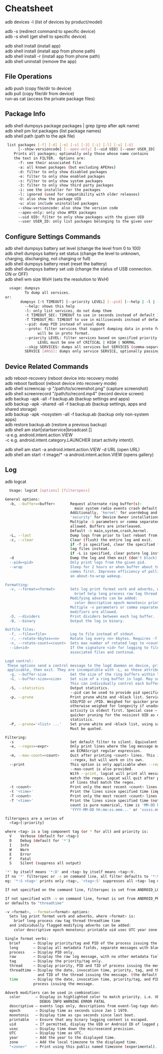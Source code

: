 # Cheatsheet


adb devices -l (list of devices by product/model)

adb -s <deviceName> <command> (redirect command to specific device)\
adb -s <deviceName> shell (get shell to specific device)
  
adb shell install <apk> (install app)\
adb shell install <path> (install app from phone path)\
adb shell install -r <path> (install app from phone path)\
adb shell uninstall <name> (remove the app)

  
## File Operations
  
adb push <local> <remote> (copy file/dir to device)\
adb pull <remote> <local> (copy file/dir from device)\
run-as <package> cat <file> (access the private package files)

## Package Info
  
adb shell dumpsys package packages | grep  (grep after apk name)\
adb shell pm list packages (list package names)\
adb shell path <package> (path to the apk file)

``` bash
 list packages [-f] [-d] [-e] [-s] [-3] [-i] [-l] [-u] [-U]
      [--show-versioncode] [--apex-only] [--uid UID] [--user USER_ID] [FILTER]
    Prints all packages; optionally only those whose name contains
    the text in FILTER.  Options are:
      -f: see their associated file
      -a: all known packages (but excluding APEXes)
      -d: filter to only show disabled packages
      -e: filter to only show enabled packages
      -s: filter to only show system packages
      -3: filter to only show third party packages
      -i: see the installer for the packages
      -l: ignored (used for compatibility with older releases)
      -U: also show the package UID
      -u: also include uninstalled packages
      --show-versioncode: also show the version code
      --apex-only: only show APEX packages
      --uid UID: filter to only show packages with the given UID
      --user USER_ID: only list packages belonging to the given user
 ```
  
  
## Configure Settings Commands
  
adb shell dumpsys battery set level <n> (change the level from 0 to 100)\
adb shell dumpsys battery set status<n> (change the level to unknown, charging, discharging, not charging or full)\
adb shell dumpsys battery reset (reset the battery)\
adb shell dumpsys battery set usb <n> (change the status of USB connection. ON or OFF)\
adb shell wm size WxH (sets the resolution to WxH)
  
``` bash
  usage: dumpsys
         To dump all services.
or:
       dumpsys [-t TIMEOUT] [--priority LEVEL] [--pid] [--help | -l | --skip SERVICES | SERVICE [ARGS]]
         --help: shows this help
         -l: only list services, do not dump them
         -t TIMEOUT_SEC: TIMEOUT to use in seconds instead of default 10 seconds
         -T TIMEOUT_MS: TIMEOUT to use in milliseconds instead of default 10 seconds
         --pid: dump PID instead of usual dump
         --proto: filter services that support dumping data in proto format. Dumps
               will be in proto format.
         --priority LEVEL: filter services based on specified priority
               LEVEL must be one of CRITICAL | HIGH | NORMAL
         --skip SERVICES: dumps all services but SERVICES (comma-separated list)
         SERVICE [ARGS]: dumps only service SERVICE, optionally passing ARGS to it
 ``` 
## Device Related Commands
  
adb reboot-recovery (reboot device into recovery mode)\
adb reboot fastboot (reboot device into recovery mode)\
adb shell screencap -p "/path/to/screenshot.png" (capture screenshot)\
adb shell screenrecord "/path/to/record.mp4" (record device screen)\
adb backup -apk -all -f backup.ab (backup settings and apps)\
adb backup -apk -shared -all -f backup.ab (backup settings, apps and shared storage)\
adb backup -apk -nosystem -all -f backup.ab (backup only non-system apps)\
adb restore backup.ab (restore a previous backup)\
adb shell am start|startservice|broadcast <INTENT>[<COMPONENT>]\
-a <ACTION> e.g. android.intent.action.VIEW\
-c <CATEGORY> e.g. android.intent.category.LAUNCHER (start activity intent)\

adb shell am start -a android.intent.action.VIEW -d URL (open URL)\
adb shell am start -t image/* -a android.intent.action.VIEW (opens gallery)
  
## Log
  adb logcat
  
``` bash
  Usage: logcat [options] [filterspecs]

General options:
  -b, --buffer=<buffer>       Request alternate ring buffer(s):
                                main system radio events crash default all
                              Additionally, 'kernel' for userdebug and eng builds, and
                              'security' for Device Owner installations.
                              Multiple -b parameters or comma separated list of buffers are
                              allowed. Buffers are interleaved.
                              Default -b main,system,crash,kernel.
  -L, --last                  Dump logs from prior to last reboot from pstore.
  -c, --clear                 Clear (flush) the entire log and exit.
                              if -f is specified, clear the specified file and its related rotated
                              log files instead.
                              if -L is specified, clear pstore log instead.
  -d                          Dump the log and then exit (don't block).
  --pid=<pid>                 Only print logs from the given pid.
  --wrap                      Sleep for 2 hours or when buffer about to wrap whichever
                              comes first. Improves efficiency of polling by providing
                              an about-to-wrap wakeup.

Formatting:
  -v, --format=<format>       Sets log print format verb and adverbs, where <format> is one of:
                                brief help long process raw tag thread threadtime time
                              Modifying adverbs can be added:
                                color descriptive epoch monotonic printable uid usec UTC year zone
                              Multiple -v parameters or comma separated list of format and format
                              modifiers are allowed.
  -D, --dividers              Print dividers between each log buffer.
  -B, --binary                Output the log in binary.

Outfile files:
  -f, --file=<file>           Log to file instead of stdout.
  -r, --rotate-kbytes=<n>     Rotate log every <n> kbytes. Requires -f option.
  -n, --rotate-count=<count>  Sets max number of rotated logs to <count>, default 4.
  --id=<id>                   If the signature <id> for logging to file changes, then clear the
                              associated files and continue.

Logd control:
 These options send a control message to the logd daemon on device, print its return message if
 applicable, then exit. They are incompatible with -L, as these attributes do not apply to pstore.
  -g, --buffer-size           Get the size of the ring buffers within logd.
  -G, --buffer-size=<size>    Set size of a ring buffer in logd. May suffix with K or M.
                              This can individually control each buffer's size with -b.
  -S, --statistics            Output statistics.
                              --pid can be used to provide pid specific stats.
  -p, --prune                 Print prune white and ~black list. Service is specified as UID,
                              UID/PID or /PID. Weighed for quicker pruning if prefix with ~,
                              otherwise weighed for longevity if unadorned. All other pruning
                              activity is oldest first. Special case ~! represents an automatic
                              quicker pruning for the noisiest UID as determined by the current
                              statistics.
  -P, --prune='<list> ...'    Set prune white and ~black list, using same format as listed above.
                              Must be quoted.

Filtering:
  -s                          Set default filter to silent. Equivalent to filterspec '*:S'
  -e, --regex=<expr>          Only print lines where the log message matches <expr> where <expr> is
                              an ECMAScript regular expression.
  -m, --max-count=<count>     Quit after printing <count> lines. This is meant to be paired with
                              --regex, but will work on its own.
  --print                     This option is only applicable when --regex is set and only useful if
                              --max-count is also provided.
                              With --print, logcat will print all messages even if they do not
                              match the regex. Logcat will quit after printing the max-count number
                              of lines that match the regex.
  -t <count>                  Print only the most recent <count> lines (implies -d).
  -t '<time>'                 Print the lines since specified time (implies -d).
  -T <count>                  Print only the most recent <count> lines (does not imply -d).
  -T '<time>'                 Print the lines since specified time (not imply -d).
                              count is pure numerical, time is 'MM-DD hh:mm:ss.mmm...'
                              'YYYY-MM-DD hh:mm:ss.mmm...' or 'sssss.mmm...' format.

filterspecs are a series of
  <tag>[:priority]

where <tag> is a log component tag (or * for all) and priority is:
  V    Verbose (default for <tag>)
  D    Debug (default for '*')
  I    Info
  W    Warn
  E    Error
  F    Fatal
  S    Silent (suppress all output)

'*' by itself means '*:D' and <tag> by itself means <tag>:V.
If no '*' filterspec or -s on command line, all filter defaults to '*:V'.
eg: '*:S <tag>' prints only <tag>, '<tag>:S' suppresses all <tag> log messages.

If not specified on the command line, filterspec is set from ANDROID_LOG_TAGS.

If not specified with -v on command line, format is set from ANDROID_PRINTF_LOG
or defaults to "threadtime"

-v <format>, --format=<format> options:
  Sets log print format verb and adverbs, where <format> is:
    brief long process raw tag thread threadtime time
  and individually flagged modifying adverbs can be added:
    color descriptive epoch monotonic printable uid usec UTC year zone

Single format verbs:
  brief      — Display priority/tag and PID of the process issuing the message.
  long       — Display all metadata fields, separate messages with blank lines.
  process    — Display PID only.
  raw        — Display the raw log message, with no other metadata fields.
  tag        — Display the priority/tag only.
  thread     — Display priority, PID and TID of process issuing the message.
  threadtime — Display the date, invocation time, priority, tag, and the PID
               and TID of the thread issuing the message. (the default format).
  time       — Display the date, invocation time, priority/tag, and PID of the
             process issuing the message.

Adverb modifiers can be used in combination:
  color       — Display in highlighted color to match priority. i.e. VERBOSE
                DEBUG INFO WARNING ERROR FATAL
  descriptive — events logs only, descriptions from event-log-tags database.
  epoch       — Display time as seconds since Jan 1 1970.
  monotonic   — Display time as cpu seconds since last boot.
  printable   — Ensure that any binary logging content is escaped.
  uid         — If permitted, display the UID or Android ID of logged process.
  usec        — Display time down the microsecond precision.
  UTC         — Display time as UTC.
  year        — Add the year to the displayed time.
  zone        — Add the local timezone to the displayed time.
  "<zone>"    — Print using this public named timezone (experimental).
    
 ```
  
